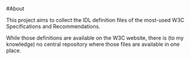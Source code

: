 #About

This project aims to collect the IDL definition files of the most-used W3C
Specifications and Recommendations.

While those definitions are available on the W3C website, there is (to my
knowledge) no central repository where those files are available in one place.
